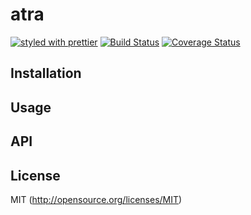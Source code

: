 # atra
[![styled with prettier](https://img.shields.io/badge/styled_with-prettier-ff69b4.svg)](https://github.com/prettier/prettier)
[![Build Status](https://travis-ci.org/kthjm/atra.svg)](https://travis-ci.org/kthjm/atra)
[![Coverage Status](https://coveralls.io/repos/github/kthjm/atra/badge.svg)](https://coveralls.io/github/kthjm/atra)


## Installation
## Usage
## API
## License
MIT (http://opensource.org/licenses/MIT)

<!--
**atra works for attributes in JSX.**

```sh
npm install --save atra
```
```sh
yarn add atra
```
```javascript
const atra = Atra({
    name: {} | ()=>{}
});
<div {...atra(name,arg)} />
```
`name` is string for key.

`arg` is optional.

if `(!arg && typeof arg !== "number")` return your value as `style`. else return your value as `attribute`.

```javascript
import React from "react";
import Atra from "atra";

/*
props = {
    span: {
        style: "#198237"
    },
    a: {
        href: "hoge.com",
        target: "_blank",
        children: "hoge",
        style: {
            color: "#495834"
        }
    }
};
*/

export default ({span,a}) => (
    <div {...atra("div")}
        <span {...atra("span",span)} />
        <a {...atra("a",a)} />
    </div>
);

const atra = Atra({
    div: {
        margin: 10
    },
    span: (background)=>({
        background: background
    }),
    a: ({href,target,children,style:{color}})=>({
        href: href,
        target: target,
        children: children,
        style: {
            textDecoration: "none",
            color: color
        }
    })
});
``` -->

